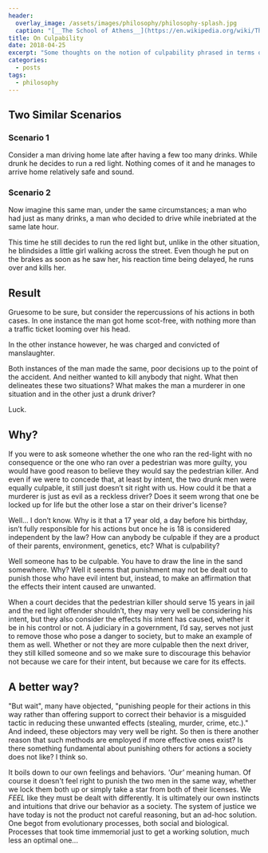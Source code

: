 ```yaml
---
header:
  overlay_image: /assets/images/philosophy/philosophy-splash.jpg
  caption: "[__The School of Athens__](https://en.wikipedia.org/wiki/The_School_of_Athens) by Raphael"
title: On Culpability
date: 2018-04-25
excerpt: "Some thoughts on the notion of culpability phrased in terms of two hypothetical scenarios."
categories:
  - posts
tags: 
  - philosophy
---
```

## Two Similar Scenarios
### Scenario 1
Consider a man driving home late after having a few too many drinks. While drunk he decides to run a red light. Nothing comes of it and he manages to arrive home relatively safe and sound.

### Scenario 2
Now imagine this same man, under the same circumstances; a man who had just as many drinks, a man who decided to drive while inebriated at the same late hour.

This time he still decides to run the red light but, unlike in the other situation, he blindsides a little girl walking across the street. Even though he put on the brakes as soon as he saw her, his reaction time being delayed, he runs over and kills her.

## Result
Gruesome to be sure, but consider the repercussions of his actions in both cases. In one instance the man got home scot-free, with nothing more than a traffic ticket looming over his head.

In the other instance however, he was charged and convicted of manslaughter.

Both instances of the man made the same, poor decisions up to the point of the accident. And neither wanted to kill anybody that night. What then delineates these two situations? What makes the man a murderer in one situation and in the other just a drunk driver?

Luck.

## Why?
If you were to ask someone whether the one who ran the red-light with no consequence or the one who ran over a pedestrian was more guilty, you would have good reason to believe they would say the pedestrian killer. And even if we were to concede that, at least by intent, the two drunk men were equally culpable, it still just doesn’t sit right with us. How could it be that a murderer is just as evil as a reckless driver? Does it seem wrong that one be locked up for life but the other lose a star on their driver's license?

Well… I don’t know. Why is it that a 17 year old, a day before his birthday, isn’t fully responsible for his actions but once he is 18 is considered independent by the law? How can anybody be culpable if they are a product of their parents, environment, genetics, etc? What is culpability?

<!-- HOW CAN CULPABILITY EXITTS WITHOUT FREE WILL -->

Well someone has to be culpable. You have to draw the line in the sand somewhere. Why? Well it seems that punishment may not be dealt out to punish those who have evil intent but, instead, to make an affirmation that the effects their intent caused are unwanted.

When a court decides that the pedestrian killer should serve 15 years in jail and the red light offender shouldn’t, they may very well be considering his intent, but they also consider the effects his intent has caused, whether it be in his control or not. A judiciary in a government, I’d say, serves not just to remove those who pose a danger to society, but to make an example of them as well. Whether or not they are more culpable then the next driver, they still killed someone and so we make sure to discourage this behavior not because we care for their intent, but because we care for its effects.

## A better way?
"But wait", many have objected, "punishing people for their actions in this way rather than offering support to correct their behavior is a misguided tactic in reducing these unwanted effects (stealing, murder, crime, etc.)." And indeed, these objectors may very well be right. So then is there another reason that such methods are employed if more effective ones exist? Is there something fundamental about punishing others for actions a society does not like? I think so.

It boils down to our own feelings and behaviors. *'Our'* meaning human. Of course it doesn't feel right to punish the two men in the same way, whether we lock them both up or simply take a star from both of their licenses. We *FEEL* like they must be dealt with differently. It is ultimately our own instincts and intuitions that drive our behavior as a society. The system of justice we have today is not the product not careful reasoning, but an ad-hoc solution. One begot from evolutionary processes, both social and biological. Processes that took time immemorial just to get a working solution, much less an optimal one...

<!-- MORALITY TOO IS NOTHING BUT A FARCE TO COVER UP OUR INSTINCTS -->

<!-- EVOLTION IS A HIGYH LEVEL LOCAL OPTIMIZATION PROBLEM -->
